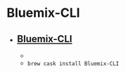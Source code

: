 # Bluemix-CLI
- [Bluemix-CLI](https://clis.ng.bluemix.net/ui/home.html)
  - 
  - 
  - `brew cask install Bluemix-CLI`
